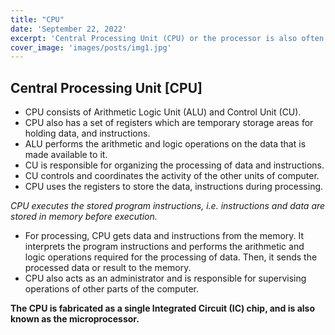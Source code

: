```yaml
---
title: "CPU"
date: 'September 22, 2022'
excerpt: 'Central Processing Unit (CPU) or the processor is also often called the brain of computer'
cover_image: 'images/posts/img1.jpg'
---
```


## Central Processing Unit [CPU]

- CPU consists of Arithmetic Logic Unit (ALU) and Control Unit (CU).
- CPU also has a set of registers which are temporary storage areas for holding data, and instructions.
- ALU performs the arithmetic and logic operations on the data that is made available to it.
- CU is responsible for organizing the processing of data and instructions.
- CU controls and coordinates the activity of the other units of computer.
- CPU uses the registers to store the data, instructions during processing.


*CPU executes the stored program instructions, i.e. instructions and data are stored in memory before execution.* 

- For processing, CPU gets data and instructions from the memory. It interprets the program instructions and performs the arithmetic and logic operations required for the processing of data. Then, it sends the processed data or result to the memory.
- CPU also acts as an administrator and is responsible for supervising operations of other parts of the computer.


**The CPU is fabricated as a single Integrated Circuit (IC) chip, and is also known as the microprocessor.**
